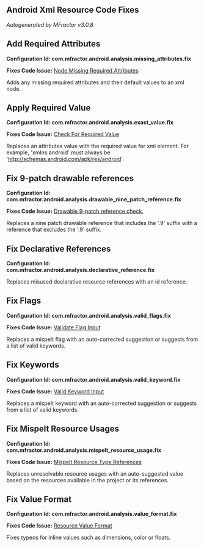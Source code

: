 ## Android Xml Resource Code Fixes
*Autogenerated by MFractor v3.0.8*
## Add Required Attributes

**Configuration Id: com.mfractor.android.analysis.missing_attributes.fix**

**Fixes Code Issue:** [Node Missing Required Attributes](/code-analysis/android-resources.md#node-missing-required-attributes)

Adds any missing required attributes and their default values to an xml node.


## Apply Required Value

**Configuration Id: com.mfractor.android.analysis.exact_value.fix**

**Fixes Code Issue:** [Check For Required Value](/code-analysis/android-resources.md#check-for-required-value)

Replaces an attributes value with the required value for xml element. For example, 'xmlns:android' must always be 'http://schemas.android.com/apk/res/android'.


## Fix 9-patch drawable references

**Configuration Id: com.mfractor.android.analysis.drawable_nine_patch_reference.fix**

**Fixes Code Issue:** [Drawable 9-patch reference check.](/code-analysis/android-resources.md#drawable-9-patch-reference-check.)

Replaces a nine patch drawable reference that includes the '.9' suffix with a reference that excludes the '.9' suffix.


## Fix Declarative References

**Configuration Id: com.mfractor.android.analysis.declarative_reference.fix**

Replaces misused declarative resource references with an id reference.


## Fix Flags

**Configuration Id: com.mfractor.android.analysis.valid_flags.fix**

**Fixes Code Issue:** [Validate Flag Input](/code-analysis/android-resources.md#validate-flag-input)

Replaces a mispelt flag with an auto-corrected suggestion or suggests from a list of valid keywords.


## Fix Keywords

**Configuration Id: com.mfractor.android.analysis.valid_keyword.fix**

**Fixes Code Issue:** [Valid Keyword Input](/code-analysis/android-resources.md#valid-keyword-input)

Replaces a mispelt keyword with an auto-corrected suggestion or suggests from a list of valid keywords.


## Fix Mispelt Resource Usages

**Configuration Id: com.mfractor.android.analysis.mispelt_resource_usage.fix**

**Fixes Code Issue:** [Mispelt Resource Type References](/code-analysis/android-resources.md#mispelt-resource-type-references)

Replaces unresolvable resource usages with an auto-suggested value based on the resources available in the project or its references.


## Fix Value Format

**Configuration Id: com.mfractor.android.analysis.value_format.fix**

**Fixes Code Issue:** [Resource Value Format](/code-analysis/android-resources.md#resource-value-format)

Fixes typeos for inline values such as dimensions, color or floats.


